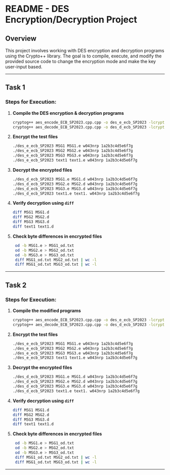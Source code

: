 # README - DES Encryption/Decryption Project

## Overview

This project involves working with DES encryption and decryption programs using the Crypto++ library. The goal is to compile, execute, and modify the provided source code to change the encryption mode and make the key user-input based.

---

## Task 1

### Steps for Execution:

1. **Compile the DES encryption & decryption programs**

   ```sh
   cryptog++ aes_encode_ECB_SP2023.cpp.cpp -o des_e_ecb_SP2023 -lcryptopp
   cryptog++ aes_decode_ECB_SP2023.cpp.cpp -o des_d_ecb_SP2023 -lcryptopp
   ```

2. **Encrypt the test files**

   ```sh
   ./des_e_ecb_SP2023 MSG1 MSG1.e w043nrp 1a2b3c4d5e6f7g
   ./des_e_ecb_SP2023 MSG2 MSG2.e w043nrp 1a2b3c4d5e6f7g
   ./des_e_ecb_SP2023 MSG3 MSG3.e w043nrp 1a2b3c4d5e6f7g
   ./des_e_ecb_SP2023 text1 text1.e w043nrp 1a2b3c4d5e6f7g
   ```

3. **Decrypt the encrypted files**

   ```sh
   ./des_d_ecb_SP2023 MSG1.e MSG1.d w043nrp 1a2b3c4d5e6f7g
   ./des_d_ecb_SP2023 MSG2.e MSG2.d w043nrp 1a2b3c4d5e6f7g
   ./des_d_ecb_SP2023 MSG3.e MSG3.d w043nrp 1a2b3c4d5e6f7g
   ./des_d_ecb_SP2023 text1.e text1. w043nrp 1a2b3c4d5e6f7g
   ```

4. **Verify decryption using `diff`**

   ```sh
   diff MSG1 MSG1.d
   diff MSG2 MSG2.d
   diff MSG3 MSG3.d
   diff text1 text1.d
   ```

5. **Check byte differences in encrypted files**

   ```sh
    od -b MSG1.e > MSG1_od.txt
    od -b MSG2.e > MSG2_od.txt
    od -b MSG3.e > MSG3_od.txt
    diff MSG1_od.txt MSG2_od.txt | wc -l
    diff MSG1_od.txt MSG3_od.txt | wc -l
   ```

---

## Task 2

### Steps for Execution:

1. **Compile the modified programs**
   ```sh
   cryptog++ aes_encode_ECB_SP2023.cpp.cpp -o des_e_ecb_SP2023 -lcryptopp
   cryptog++ aes_decode_ECB_SP2023.cpp.cpp -o des_d_ecb_SP2023 -lcryptopp
   ```
2. **Encrypt the test files**

   ```sh
   ./des_e_ecb_SP2023 MSG1 MSG1.e w043nrp 1a2b3c4d5e6f7g
   ./des_e_ecb_SP2023 MSG2 MSG2.e w043nrp 1a2b3c4d5e6f7g
   ./des_e_ecb_SP2023 MSG3 MSG3.e w043nrp 1a2b3c4d5e6f7g
   ./des_e_ecb_SP2023 text1 text1.e w043nrp 1a2b3c4d5e6f7g
   ```

3. **Decrypt the encrypted files**

   ```sh
   ./des_d_ecb_SP2023 MSG1.e MSG1.d w043nrp 1a2b3c4d5e6f7g
   ./des_d_ecb_SP2023 MSG2.e MSG2.d w043nrp 1a2b3c4d5e6f7g
   ./des_d_ecb_SP2023 MSG3.e MSG3.d w043nrp 1a2b3c4d5e6f7g
   ./des_d_ecb_SP2023 text1.e text1. w043nrp 1a2b3c4d5e6f7g
   ```

4. **Verify decryption using `diff`**

   ```sh
   diff MSG1 MSG1.d
   diff MSG2 MSG2.d
   diff MSG3 MSG3.d
   diff text1 text1.d
   ```

5. **Check byte differences in encrypted files**

   ```sh
    od -b MSG1.e > MSG1_od.txt
    od -b MSG2.e > MSG2_od.txt
    od -b MSG3.e > MSG3_od.txt
    diff MSG1_od.txt MSG2_od.txt | wc -l
    diff MSG1_od.txt MSG3_od.txt | wc -l
   ```

---
